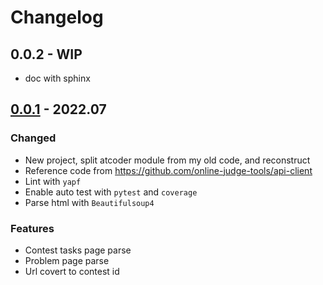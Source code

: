 # Changelog

## 0.0.2 - WIP

- doc with sphinx

## [0.0.1] - 2022.07

### Changed

- New project, split atcoder module from my old code, and reconstruct
- Reference code from https://github.com/online-judge-tools/api-client
- Lint with `yapf`
- Enable auto test with `pytest` and `coverage`
- Parse html with `Beautifulsoup4`

### Features

- Contest tasks page parse
- Problem page parse
- Url covert to contest id

[0.0.1]: https://github.com/CroMarmot/yxr-atcoder-core/releases/tag/0.0.1
